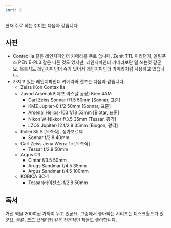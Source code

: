 ```yaml
---
sort: 2
---
```


현재 주로 하는 취미는 다음과 같습니다.

## 사진 ##
* Contax IIa 같은 레인지파인더 카메라를 주로 씁니다. Zenit TTL 이라던가, 올림푸스 PEN E-PL3 같은 다른 것도 있지만, 레인지파인더 카메라보단 덜 쓰는것 같군요. 목측식도 레인지파인더 슈가 있어서 레인지파인더 카메라처럼 사용하고 있습니다.
* 가지고 있는 레인지파인더 카메라와 렌즈는 다음과 같습니다.
  * Zeiss IKon Contax IIa
  * Zavod Arsenal(키예프 아스날 공장) Kiev 4AM
    * Carl Zeiss Sonnar f/1.5 50mm [Sonnar, 표준]
    * KMZ Jupiter-8 f/2 50mm [Sonnar, 표준]
    * Arsenal Helios-103 f/18 53mm [Biotar, 표준]
    * Nikon W-Nikkor f/3.5 35mm [Tessar, 광각]
    * LZOS Jupiter-12 f/2.8 35mm [Biogon, 광각]
  * Rollei 35 S [목측식], 싱가포르제
    * Sonnar f/2.8 40mm
  * Carl Zeiss Jena Werra 1c [목측식]
    * Tessar f/2.8 50mm
  * Argus C3
    * Cintar f/3.5 50mm
    * Arugs Sandmar f/4.5 35mm
    * Argus Sandmar f/4.5 100mm
  * KOBICA BC-1
    * Tessar(라이선스) f/2.8 50mm
  
## 독서 ##
거진 책을 200여권 가까이 두고 있군요. 그중에서 좋아하는 시리즈는 디스크월드가 있군요. 물론, 코드 브레이커 같은 전문적인 책들도 좋아합니다.